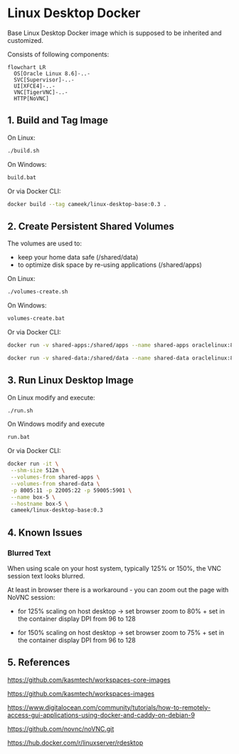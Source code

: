 # Linux Desktop Docker

Base Linux Desktop Docker image which is supposed to be inherited and customized.

Consists of following components:

```mermaid
flowchart LR
  OS[Oracle Linux 8.6]-..-
  SVC[Supervisor]-..-
  UI[XFCE4]-..-
  VNC[TigerVNC]-..-
  HTTP[NoVNC]
```

## 1. Build and Tag Image

On Linux:
```sh
./build.sh
```
On Windows:
```bat
build.bat
```
Or via Docker CLI:
```sh
docker build --tag cameek/linux-desktop-base:0.3 .
```

## 2. Create Persistent Shared Volumes

The volumes are used to:
- keep your home data safe (/shared/data)
- to optimize disk space by re-using applications (/shared/apps) 

On Linux:
```sh
./volumes-create.sh
```
On Windows:
```bat
volumes-create.bat
```
Or via Docker CLI:
```sh
docker run -v shared-apps:/shared/apps --name shared-apps oraclelinux:8.6 /bin/bash
```
```sh
docker run -v shared-data:/shared/data --name shared-data oraclelinux:8.6 /bin/bash
```


## 3. Run Linux Desktop Image 

On Linux modify and execute:
```sh
./run.sh
```
On Windows modify and execute
```bat
run.bat
```
Or via Docker CLI:
```sh
docker run -it \
 --shm-size 512m \
 --volumes-from shared-apps \
 --volumes-from shared-data \
 -p 8005:11 -p 22005:22 -p 59005:5901 \
 --name box-5 \
 --hostname box-5 \
 cameek/linux-desktop-base:0.3
```


## 4. Known Issues

### Blurred Text

When using scale on your host system, typically 125% or 150%, the VNC session text looks blurred.

At least in browser there is a workaround - you can zoom out the page with NoVNC session:

* for 125% scaling on host desktop -> set browser zoom to 80% + set in the container display DPI from 96 to 128

* for 150% scaling on host desktop -> set browser zoom to 75% + set in the container display DPI from 96 to 128

  

## 5. References

https://github.com/kasmtech/workspaces-core-images

https://github.com/kasmtech/workspaces-images

https://www.digitalocean.com/community/tutorials/how-to-remotely-access-gui-applications-using-docker-and-caddy-on-debian-9

https://github.com/novnc/noVNC.git

https://hub.docker.com/r/linuxserver/rdesktop
